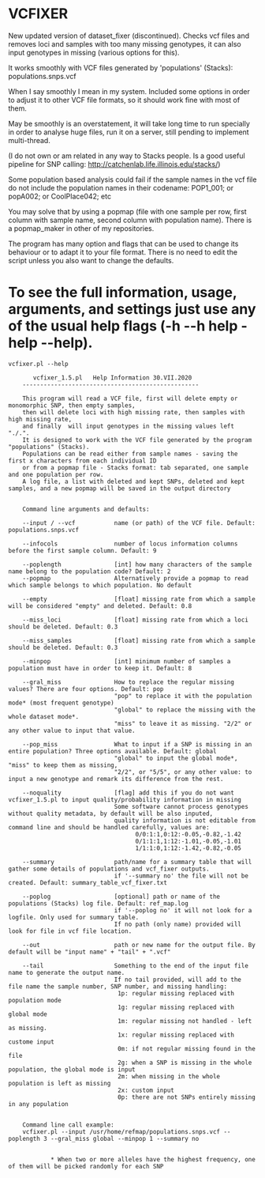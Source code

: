 # VCFIXER
New updated version of dataset_fixer (discontinued). Checks vcf files and removes loci and samples with too many missing genotypes, it can also input genotypes in missing (various options for this).

It works smoothly with VCF files generated by 'populations' (Stacks): populations.snps.vcf

When I say smoothly I mean in my system. Included some options in order to adjust it to other VCF file formats, so it should work fine with most of them.

May be smoothly is an overstatement, it will take long time to run specially in order to analyse huge files, run it on a server, still pending to implement multi-thread.

(I do not own or am related in any way to Stacks people. Is a good useful pipeline for SNP calling: http://catchenlab.life.illinois.edu/stacks/)

Some population based analysis could fail if the sample names in the vcf file do not include the population names in their codename:
POP1_001; or popA002; or CoolPlace042; etc

You may solve that by using a popmap (file with one sample per row, first column with sample name, second column with population name). There is a popmap_maker in other of my repositories.

The program has many option and flags that can be used to change its behaviour or to adapt it to your file format. There is no need to edit the script unless you also want to change the defaults.

# To see the full information, usage, arguments, and settings just use any of the usual help flags (-h --h help -help --help).

    vcfixer.pl --help

           vcfixer_1.5.pl   Help Information 30.VII.2020
        --------------------------------------------------

        This program will read a VCF file, first will delete empty or monomorphic SNP, then empty samples,
        then will delete loci with high missing rate, then samples with high missing rate,
        and finally  will input genotypes in the missing values left "./.".
        It is designed to work with the VCF file generated by the program "populations" (Stacks).
        Populations can be read either from sample names - saving the first x characters from each individual ID
        or from a popmap file - Stacks format: tab separated, one sample and one population per row.
        A log file, a list with deleted and kept SNPs, deleted and kept samples, and a new popmap will be saved in the output directory


        Command line arguments and defaults:

        --input / --vcf           name (or path) of the VCF file. Default: populations.snps.vcf

        --infocols                number of locus information columns before the first sample column. Default: 9

        --poplength               [int] how many characters of the sample name belong to the population code? Default: 2
        --popmap                  Alternatively provide a popmap to read which sample belongs to which population. No default

        --empty                   [float] missing rate from which a sample will be considered "empty" and deleted. Default: 0.8

        --miss_loci               [float] missing rate from which a loci should be deleted. Default: 0.3

        --miss_samples            [float] missing rate from which a sample should be deleted. Default: 0.3

        --minpop                  [int] minimum number of samples a population must have in order to keep it. Default: 8

        --gral_miss               How to replace the regular missing values? There are four options. Default: pop
                                  "pop" to replace it with the population mode* (most frequent genotype)
                                  "global" to replace the missing with the whole dataset mode*.
                                  "miss" to leave it as missing. "2/2" or any other value to input that value.

        --pop_miss                What to input if a SNP is missing in an entire population? Three options available. Default: global
                                  "global" to input the global mode*, "miss" to keep them as missing,
                                  "2/2", or "5/5", or any other value: to input a new genotype and remark its difference from the rest.

        --noquality               [flag] add this if you do not want vcfixer_1.5.pl to input quality/probability information in missing
                                  Some software cannot process genotypes without quality metadata, by default will be also inputed,
                                  quality information is not editable from command line and should be handled carefully, values are:
                                        0/0:1:1,0:12:-0.05,-0.82,-1.42
                                        0/1:1:1,1:12:-1.01,-0.05,-1.01
                                        1/1:1:0,1:12:-1.42,-0.82,-0.05

        --summary                 path/name for a summary table that will gather some details of populations and vcf_fixer outputs.
                                  if '--summary no' the file will not be created. Default: summary_table_vcf_fixer.txt

        --poplog                  [optional] path or name of the populations (Stacks) log file. Default: ref_map.log
                                  if '--poplog no' it will not look for a logfile. Only used for summary table.
                                  If no path (only name) provided will look for file in vcf file location.

        --out                     path or new name for the output file. By default will be "input name" + "tail" + ".vcf"

        --tail                    Something to the end of the input file name to generate the output name.
                                  If no tail provided, will add to the file name the sample number, SNP number, and missing handling:
                                   1p: regular missing replaced with population mode
                                   1g: regular missing replaced with global mode
                                   1m: regular missing not handled - left as missing.
                                   1x: regular missing replaced with custome input
                                   0m: if not regular missing found in the file
                                   2g: when a SNP is missing in the whole population, the global mode is input
                                   2m: when missing in the whole population is left as missing
                                   2x: custom input
                                   0p: there are not SNPs entirely missing in any population


        Command line call example:
        vcfixer.pl --input /usr/home/refmap/populations.snps.vcf --poplength 3 --gral_miss global --minpop 1 --summary no


                * When two or more alleles have the highest frequency, one of them will be picked randomly for each SNP








